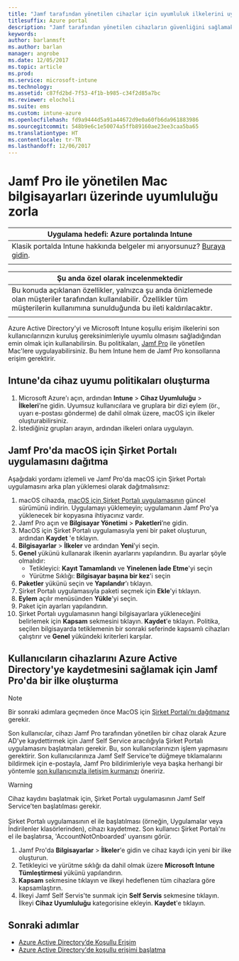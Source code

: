 ```yaml
---
title: "Jamf tarafından yönetilen cihazlar için uyumluluk ilkelerini uygula"
titlesuffix: Azure portal
description: "Jamf tarafından yönetilen cihazların güvenliğini sağlamak için uyumluluk kullanın."
keywords: 
author: barlanmsft
ms.author: barlan
manager: angrobe
ms.date: 12/05/2017
ms.topic: article
ms.prod: 
ms.service: microsoft-intune
ms.technology: 
ms.assetid: c87fd2bd-7f53-4f1b-b985-c34f2d85a7bc
ms.reviewer: elocholi
ms.suite: ems
ms.custom: intune-azure
ms.openlocfilehash: fd9a9444d5a91a44672d9e0a60fb6da961883986
ms.sourcegitcommit: 548b9e6c1e50074a5ffb89160ae23ee3caa5ba65
ms.translationtype: HT
ms.contentlocale: tr-TR
ms.lasthandoff: 12/06/2017
---
```

# <a name="enforce-compliance-on-macs-managed-with-jamf-pro"></a>Jamf Pro ile yönetilen Mac bilgisayarları üzerinde uyumluluğu zorla

|Uygulama hedefi: Azure portalında Intune |
|--|
|Klasik portalda Intune hakkında belgeler mi arıyorsunuz? [Buraya gidin](/intune/introduction-intune?toc=/intune-classic/toc.json).|
| |

|Şu anda özel olarak incelenmektedir|
|--|
|Bu konuda açıklanan özellikler, yalnızca şu anda önizlemede olan müşteriler tarafından kullanılabilir. Özellikler tüm müşterilerin kullanımına sunulduğunda bu ileti kaldırılacaktır.|
| |

Azure Active Directory'yi ve Microsoft Intune koşullu erişim ilkelerini son kullanıcılarınızın kuruluş gereksinimleriyle uyumlu olmasını sağladığından emin olmak için kullanabilirsin. Bu politikaları, [Jamf Pro](conditional-access-integrate-jamf.md) ile yönetilen Mac'lere uygulayabilirsiniz. Bu hem Intune hem de Jamf Pro konsollarına erişim gerektirir.

## <a name="set-up-device-compliance-policies-in-intune"></a>Intune'da cihaz uyumu politikaları oluşturma

1. Microsoft Azure'ı açın, ardından **Intune** > **Cihaz Uyumluluğu** > **İlkeleri**’ne gidin. Uyumsuz kullanıcılara ve gruplara bir dizi eylem (ör., uyarı e-postası gönderme) de dahil olmak üzere, macOS için ilkeler oluşturabilirsiniz.
2. İstediğiniz grupları arayın, ardından ilkeleri onlara uygulayın.

## <a name="deploy-the-company-portal-app-for-macos-in-jamf-pro"></a>Jamf Pro'da macOS için Şirket Portalı uygulamasını dağıtma

Aşağıdaki yordamı izlemeli ve Jamf Pro'da macOS için Şirket Portalı uygulamasını arka plan yüklemesi olarak dağıtmalısınız:

1. macOS cihazda, [macOS için Şirket Portalı uygulamasının](https://go.microsoft.com/fwlink/?linkid=862280) güncel sürümünü indirin. Uygulamayı yüklemeyin; uygulamanın Jamf Pro'ya yüklenecek bir kopyasına ihtiyacınız vardır.
2. Jamf Pro açın ve **Bilgisayar Yönetimi** > **Paketleri**’ne gidin.
3. MacOS için Şirket Portalı uygulamasıyla yeni bir paket oluşturun, ardından  **Kaydet** 'e tıklayın.
4. **Bilgisayarlar** > **İlkeler** ve ardından **Yeni**’yi seçin.
5. **Genel** yükünü kullanarak ilkenin ayarlarını yapılandırın. Bu ayarlar şöyle olmalıdır: 
   - Tetikleyici: **Kayıt Tamamlandı** ve **Yinelenen İade Etme**'yi seçin
   - Yürütme Sıklığı: **Bilgisayar başına bir kez**'i seçin
6. **Paketler** yükünü seçin ve **Yapılandır**'ı tıklayın.
7. Şirket Portalı uygulamasıyla paketi seçmek için **Ekle**'yi tıklayın.
8. **Eylem** açılır menüsünden **Yükle**'yi seçin.
9. Paket için ayarları yapılandırın.
10. Şirket Portalı uygulamasının hangi bilgisayarlara yükleneceğini belirlemek için **Kapsam** sekmesini tıklayın. **Kaydet**'e tıklayın. Politika, seçilen bilgisayarda tetiklemenin bir sonraki seferinde kapsamlı cihazları çalıştırır ve **Genel** yükündeki kriterleri karşılar.

## <a name="create-a-policy-in-jamf-pro-to-have-users-register-their-devices-with-azure-active-directory"></a>Kullanıcıların cihazlarını Azure Active Directory'ye kaydetmesini sağlamak için Jamf Pro'da bir ilke oluşturma

> [!NOTE]
> Bir sonraki adımlara geçmeden önce MacOS için [Şirket Portalı’nı dağıtmanız](conditional-access-assign-jamf.md#require-the-company-portal-app-for-macos) gerekir.  

Son kullanıcılar, cihazı Jamf Pro tarafından yönetilen bir cihaz olarak Azure AD'ye kaydettirmek için Jamf Self Service aracılığıyla Şirket Portalı uygulamasını başlatmaları gerekir. Bu, son kullanıcılarınızın işlem yapmasını gerektirir. Son kullanıcılarınıza Jamf Self Service'te düğmeye tıklamalarını bildirmek için e-postayla, Jamf Pro bildirimleriyle veya başka herhangi bir yöntemle [son kullanıcınızla iletişim kurmanızı](end-user-educate.md) öneririz.

> [!WARNING]
> Cihaz kaydını başlatmak için, Şirket Portalı uygulamasının Jamf Self Service'ten başlatılması gerekir. <br><br>Şirket Portalı uygulamasının el ile başlatılması (örneğin, Uygulamalar veya İndirilenler klasörlerinden), cihazı kaydetmez. Son kullanıcı Şirket Portalı'nı el ile başlatırsa, 'AccountNotOnboarded' uyarısını görür.

1. Jamf Pro'da **Bilgisayarlar** >  **İlkeler**'e gidin ve cihaz kaydı için yeni bir ilke oluşturun.
2. Tetikleyici ve yürütme sıklığı da dahil olmak üzere **Microsoft Intune Tümleştirmesi** yükünü yapılandırın.
3. **Kapsam** sekmesine tıklayın ve ilkeyi hedeflenen tüm cihazlara göre kapsamlaştırın.
4. İlkeyi Jamf Self Servis'te sunmak için **Self Servis** sekmesine tıklayın. İlkeyi **Cihaz Uyumluluğu** kategorisine ekleyin. **Kaydet**'e tıklayın.

## <a name="next-steps"></a>Sonraki adımlar

- [Azure Active Directory’de Koşullu Erişim](https://docs.microsoft.com/azure/active-directory/active-directory-conditional-access-azure-portal)
- [Azure Active Directory'de koşullu erişimi başlatma](https://docs.microsoft.com/azure/active-directory/active-directory-conditional-access-azure-portal-get-started)
